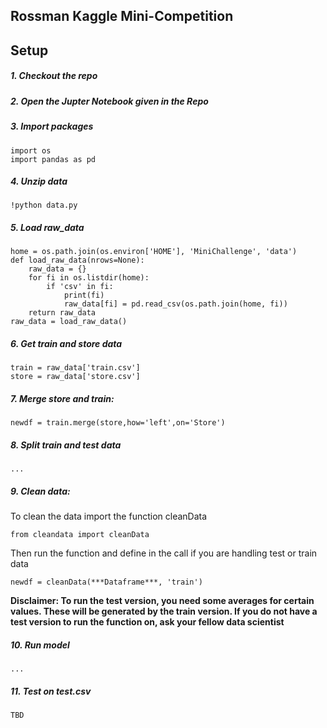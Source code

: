 ## Rossman Kaggle Mini-Competition

## Setup

##### 1. Checkout the repo

##### 2. Open the Jupter Notebook given in the Repo

##### 3. Import packages

```
import os
import pandas as pd
```

##### 4. Unzip data

```
!python data.py
```

##### 5. Load raw_data

```
home = os.path.join(os.environ['HOME'], 'MiniChallenge', 'data')
def load_raw_data(nrows=None):
    raw_data = {}
    for fi in os.listdir(home):
        if 'csv' in fi:
            print(fi)
            raw_data[fi] = pd.read_csv(os.path.join(home, fi))
    return raw_data
raw_data = load_raw_data()
```

##### 6. Get train and store data
```
train = raw_data['train.csv']
store = raw_data['store.csv']
```
##### 7. Merge store and train:
```
newdf = train.merge(store,how='left',on='Store')
```

##### 8. Split train and test data
```
...
```

##### 9. Clean data:
To clean the data import the function cleanData
```
from cleandata import cleanData
```
Then run the function and define in the call if you are handling test or train data
```
newdf = cleanData(***Dataframe***, 'train')
```
**Disclaimer: To run the test version, you need some averages for certain values. These will be generated by the train version. If you do not have a test version to run the function on, ask your fellow data scientist**

##### 10. Run model
```
...
```

##### 11. Test on test.csv
```
TBD
```
